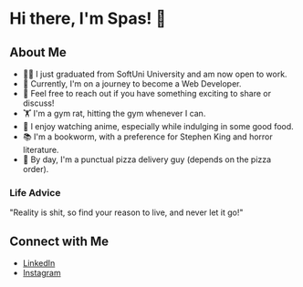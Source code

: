 # Hi there, I'm Spas! 👋

## About Me
- 👨‍🎓 I just graduated from SoftUni University and am now open to work.
- 🌱 Currently, I'm on a journey to become a Web Developer.
- 👬 Feel free to reach out if you have something exciting to share or discuss!
- 🏋️ I'm a gym rat, hitting the gym whenever I can.
- 🍱 I enjoy watching anime, especially while indulging in some good food.
- 📚 I'm a bookworm, with a preference for Stephen King and horror literature.
- 🍕 By day, I'm a punctual pizza delivery guy (depends on the pizza order).

### Life Advice
"Reality is shit, so find your reason to live, and never let it go!"

## Connect with Me
- [LinkedIn](https://www.linkedin.com/in/spas-mihaylov-452a32215/)
- [Instagram](https://www.instagram.com/spas52/?hl=bg)
